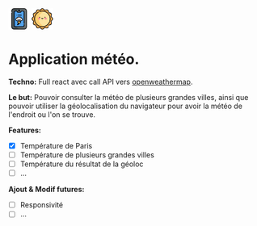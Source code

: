 <img src="https://raw.githubusercontent.com/Nekall/meteo-app/0024eac5b6d03ff96c423392bb90c2eff55a2c5f/src/assets/images/cellphone.svg" alt="Cute cellphone" height="42" width="42">
<img src="https://raw.githubusercontent.com/Nekall/meteo-app/0024eac5b6d03ff96c423392bb90c2eff55a2c5f/src/assets/images/01d.svg" alt="Cute sunny" height="42" width="42">

# Application météo.

**Techno:**
Full react avec call API vers [openweathermap](https://openweathermap.org/api).

**Le but:**
Pouvoir consulter la météo de plusieurs grandes villes, ainsi que pouvoir utiliser la géolocalisation du navigateur pour avoir la météo de l'endroit ou l'on se trouve.

**Features:**
 - [x] Température de Paris
 - [ ] Température de plusieurs grandes villes
 - [ ] Température du résultat de la géoloc
 - [ ] ...

**Ajout & Modif futures:**

 - [ ] Responsivité
 - [ ] ...
